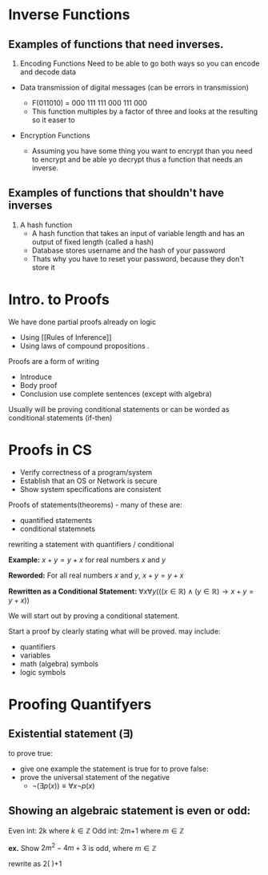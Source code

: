 
# Inverse Functions
## Examples of functions that need inverses.

1) Encoding Functions
Need to be able to go both ways so you can encode and decode data

- Data transmission of digital messages (can be errors in transmission)
	- F(011010) = 000 111 111 000 111 000
	- This function multiples by a factor of three and looks at the resulting so it easer to 

- Encryption Functions
	- Assuming you have some thing you want to encrypt than you need to encrypt and be able yo decrypt thus a function that needs an inverse.

## Examples of functions that shouldn't have inverses

1) A hash function
	- A hash function that takes an input of variable length and has an output of fixed length (called a hash)
	- Database stores username and the hash of your password
	- Thats why you have to reset your password, because they don't store it


# Intro. to Proofs 

We have done partial proofs already on logic 
- Using [[Rules of Inference]]
- Using laws of compound propositions .

Proofs are a form of writing
- Introduce 
- Body proof
- Conclusion
use complete sentences (except with algebra)

Usually will be proving conditional statements or can be worded as conditional statements (if-then)

# Proofs in CS
- Verify correctness of a program/system
- Establish that an OS or Network is secure
- Show system specifications are consistent

Proofs of statements(theorems) - many of these are: 
- quantified statements
- conditional statemnets

rewriting a statement with quantifiers / conditional 

**Example:** 
$x+y = y+x \text{ for real numbers}$ $x$ and $y$

**Reworded:** 
For all real numbers $x$ and $y$, $x + y = y + x$

**Rewritten as a Conditional Statement:**
$\forall x \forall y (((x \in \mathbb{R}) \land (y \in \mathbb{R}) \to x + y = y + x))$

We will start out by proving a conditional statement.

Start a proof by clearly stating what will be proved.
may include:
- quantifiers
- variables
- math (algebra) symbols
- logic symbols

# Proofing Quantifyers
## Existential statement ($\exists$) 
to prove true:
- give one example the statement is true for
to prove false:
- prove the universal statement of the negative
	- $\lnot (\exists p(x)) \equiv \forall x \lnot p(x)$


## Showing an algebraic statement is even or odd:
Even int: 2k where $k \in \mathbb{Z}$
Odd int: 2m+1 where $m \in \mathbb{Z}$

**ex.** Show $2m^2 - 4m + 3$ is odd, where $m \in \mathbb{Z}$

rewrite as 2(     )+1 
